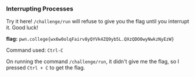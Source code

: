 ### Interrupting Processes 

Try it here! `/challenge/run` will refuse to give you the flag until you interrupt it. Good luck!

**flag:** `pwn.college{wx6w0olqFairv8yQYVk4ZQ9yb5L.QXzQDO0wyNwkzNyEzW}`

Command used: `Ctrl-C`

On running the command `/challenge/run`, it didn't give me the flag, so I pressed `Ctrl + C` to get the flag. 



